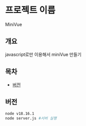 # 프로젝트 이름

MiniVue

## 개요
javascript로만 이용해서 miniVue 만들기

## 목차
- [버전](#버전)

## 버전

```sh
node v18.16.1
node server.js #서버 실행
```